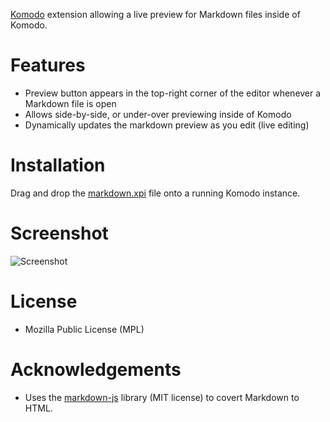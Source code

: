 [Komodo](http://www.activestate.com/komodo) extension allowing a live preview for Markdown files inside of Komodo.

# Features

- Preview button appears in the top-right corner of the editor whenever a Markdown file is open
- Allows side-by-side, or under-over previewing inside of Komodo
- Dynamically updates the markdown preview as you edit (live editing)

# Installation

Drag and drop the [markdown.xpi](releases/markdown-viewer-0.2-ko.xpi?raw=true]) file onto a running Komodo instance.

# Screenshot

![Screenshot](https://github.com/Komodo/markdown-viewer/raw/master/screenshots/markdown-viewer.png)

# License

- Mozilla Public License (MPL)

# Acknowledgements

- Uses the [markdown-js](https://github.com/evilstreak/markdown-js) library (MIT license) to covert Markdown to HTML.
